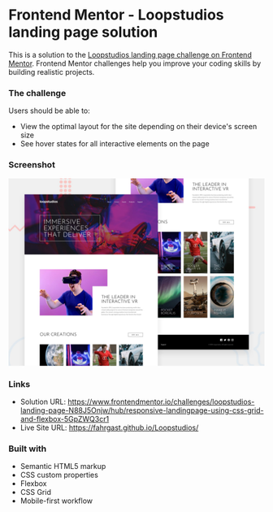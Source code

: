 # Frontend Mentor - Loopstudios landing page solution

This is a solution to the [Loopstudios landing page challenge on Frontend Mentor](https://www.frontendmentor.io/challenges/loopstudios-landing-page-N88J5Onjw). Frontend Mentor challenges help you improve your coding skills by building realistic projects. 

### The challenge

Users should be able to:

- View the optimal layout for the site depending on their device's screen size
- See hover states for all interactive elements on the page

### Screenshot

![](/design/desktop-preview.jpg)

### Links

- Solution URL: https://www.frontendmentor.io/challenges/loopstudios-landing-page-N88J5Onjw/hub/responsive-landingpage-using-css-grid-and-flexbox-5GpZWQ3cr1
- Live Site URL: https://fahrgast.github.io/Loopstudios/

### Built with

- Semantic HTML5 markup
- CSS custom properties
- Flexbox
- CSS Grid
- Mobile-first workflow

